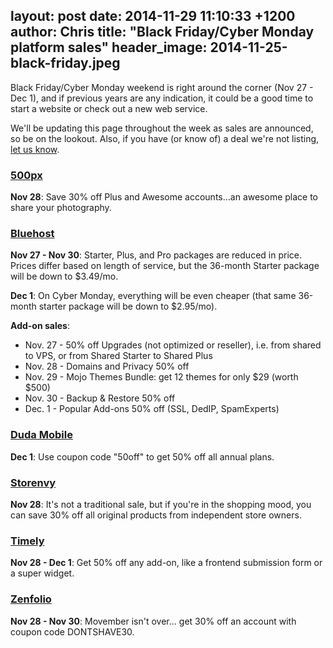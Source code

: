 layout: post
date: 2014-11-29 11:10:33 +1200
author: Chris
title: "Black Friday/Cyber Monday platform sales"
header_image: 2014-11-25-black-friday.jpeg
----

<!-- excerpt -->

Black Friday/Cyber Monday weekend is right around the corner (Nov 27 - Dec 1), and if previous years are any indication, it could be a good time to start a website or check out a new web service.

We'll be updating this page throughout the week as sales are announced, so be on the lookout. Also, if you have (or know of) a deal we're not listing, [let us know](https://twitter.com/iwantmyname). 

<!-- /excerpt -->

### [500px](https://500px.com/upgrade?utm_source=500px&utm_medium=social&utm_campaign=bfsale2014)

**Nov 28**: Save 30% off Plus and Awesome accounts...an awesome place to share your photography. 

### [Bluehost](https://www.bluehost.com/track/iwantmyname/)

**Nov 27 - Nov 30**: Starter, Plus, and Pro packages are reduced in price. Prices differ based on length of service, but the 36-month Starter package will be down to $3.49/mo. 

**Dec 1**: On Cyber Monday, everything will be even cheaper (that same 36-month starter package will be down to $2.95/mo).

**Add-on sales**: 

+ Nov. 27 - 50% off Upgrades (not optimized or reseller), i.e. from shared to VPS, or from Shared Starter to Shared Plus
+ Nov. 28 - Domains and Privacy 50% off
+ Nov. 29 - Mojo Themes Bundle: get 12 themes for only $29 (worth $500)
+ Nov. 30 - Backup & Restore 50% off
+ Dec. 1 - Popular Add-ons 50% off (SSL, DedIP, SpamExperts)

### [Duda Mobile](http://www.dudamobile.com)

**Dec 1**: Use coupon code "50off" to get 50% off all annual plans.

### [Storenvy](http://archived.link/http://www.storenvy.com/sales/the-biggest-small-business-sale-ever/)

**Nov 28**: It's not a traditional sale, but if you're in the shopping mood, you can save 30% off all original products from independent store owners.

### [Timely](http://us5.campaign-archive1.com/?u=b42a75cb682a30ae9da5c1a7a&id=24a38b784b)

**Nov 28 - Dec 1**: Get 50% off any add-on, like a frontend submission form or a super widget.

### [Zenfolio](http://www.zenfolio.com)

**Nov 28 - Nov 30**: Movember isn't over... get 30% off an account with coupon code DONTSHAVE30.
